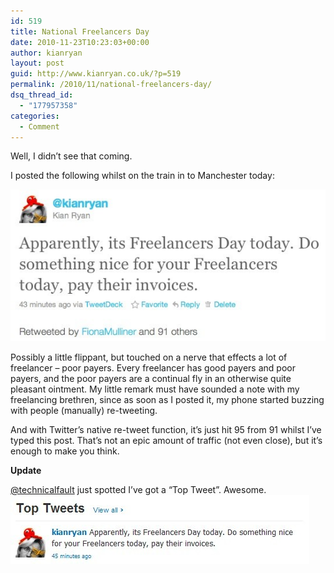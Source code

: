 ```yaml
---
id: 519
title: National Freelancers Day
date: 2010-11-23T10:23:03+00:00
author: kianryan
layout: post
guid: http://www.kianryan.co.uk/?p=519
permalink: /2010/11/national-freelancers-day/
dsq_thread_id:
  - "177957358"
categories:
  - Comment
---
```

Well, I didn&#8217;t see that coming.

I posted the following whilst on the train in to Manchester today:

[<img src="/assets/images/2010/11/Screen-shot-2010-11-23-at-10.17.53.jpg" alt="Apparently, its Freelancers Day today. Do something nice for your Freelancers today, pay their invoices." title="It's Freelancers day..."   class="alignnone size-full wp-image-520" />](http://twitter.com/#!/kianryan/status/7004047055790080)

Possibly a little flippant, but touched on a nerve that effects a lot of freelancer &#8211; poor payers. Every freelancer has good payers and poor payers, and the poor payers are a continual fly in an otherwise quite pleasant ointment. My little remark must have sounded a note with my freelancing brethren, since as soon as I posted it, my phone started buzzing with people (manually) re-tweeting.

And with Twitter&#8217;s native re-tweet function, it&#8217;s just hit 95 from 91 whilst I&#8217;ve typed this post. That&#8217;s not an epic amount of traffic (not even close), but it&#8217;s enough to make you think.

**Update**

[@technicalfault](http://twitter.com/#!/technicalfault/status/7015958828810240) just spotted I&#8217;ve got a &#8220;Top Tweet&#8221;. Awesome. [<img src="/assets/images/2010/11/Screen-shot-2010-11-23-at-10.31.39.jpg" alt="Top Tweets" title="Screen shot 2010-11-23 at 10.31.39"   class="alignnone size-full wp-image-534" />](http://twitter.com/#!/technicalfault/status/7015958828810240)